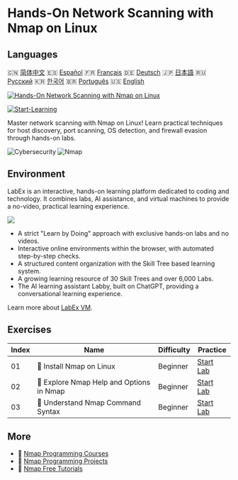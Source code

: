 # Hands-On Network Scanning with Nmap on Linux

## Languages

🇨🇳 [简体中文](README_zh.md) 🇪🇸 [Español](README_es.md) 🇫🇷 [Français](README_fr.md) 🇩🇪 [Deutsch](README_de.md) 🇯🇵 [日本語](README_ja.md) 🇷🇺 [Русский](README_ru.md) 🇰🇷 [한국어](README_ko.md) 🇧🇷 [Português](README_pt.md) 🇺🇸 [English](README.md) 

[![Hands-On Network Scanning with Nmap on Linux](https://cover-creator.labex.io/hands-on-network-scanning-with-nmap-on-linux.png)](https://labex.io/courses/hands-on-network-scanning-with-nmap-on-linux)

[![Start-Learning](https://img.shields.io/badge/Start-Learning-whitesmoke?style=for-the-badge)](https://labex.io/courses/hands-on-network-scanning-with-nmap-on-linux)

Master network scanning with Nmap on Linux! Learn practical techniques for host discovery, port scanning, OS detection, and firewall evasion through hands-on labs.

![Cybersecurity](https://img.shields.io/badge/Cybersecurity-whitesmoke?style=for-the-badge&logo=cybersecurity)
![Nmap](https://img.shields.io/badge/Nmap-whitesmoke?style=for-the-badge&logo=nmap)


## Environment

LabEx is an interactive, hands-on learning platform dedicated to coding and technology. It combines labs, AI assistance, and virtual machines to provide a no-video, practical learning experience.

![](https://tutorial-screenshot.getvm.io/images/vm-1725247253.png)

- A strict "Learn by Doing" approach with exclusive hands-on labs and no videos.
- Interactive online environments within the browser, with automated step-by-step checks.
- A structured content organization with the Skill Tree based learning system.
- A growing learning resource of 30 Skill Trees and over 6,000 Labs.
- The AI learning assistant Labby, built on ChatGPT, providing a conversational learning experience.

Learn more about [LabEx VM](https://support.labex.io/using-labex/virtual-machine).

## Exercises

|   Index | Name                                     | Difficulty   | Practice                                                                                                             |
|---------|------------------------------------------|--------------|----------------------------------------------------------------------------------------------------------------------|
|      01 | 📖 Install Nmap on Linux                 | Beginner     | <a target='_blank' href='https://labex.io/tutorials/nmap-install-nmap-on-linux-530181'>Start Lab</a>                 |
|      02 | 📖 Explore Nmap Help and Options in Nmap | Beginner     | <a target='_blank' href='https://labex.io/tutorials/nmap-explore-nmap-help-and-options-in-nmap-547101'>Start Lab</a> |
|      03 | 📖 Understand Nmap Command Syntax        | Beginner     | <a target='_blank' href='https://labex.io/tutorials/nmap-understand-nmap-command-syntax-530159'>Start Lab</a>        |

## More

- 🔗 [Nmap Programming Courses](https://github.com/labex-labs/awesome-programming-courses)
- 🔗 [Nmap Programming Projects](https://github.com/labex-labs/awesome-programming-projects)
- 🔗 [Nmap Free Tutorials](https://github.com/labex-labs/nmap-free-tutorials)

